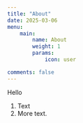 ```yaml
---
title: "About"
date: 2025-03-06
menu: 
    main:
        name: About
        weight: 1
        params: 
            icon: user

comments: false
---
```


Hello

1. Text
2. More text.
